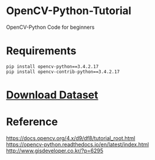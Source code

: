 # OpenCV-Python-Tutorial
OpenCV-Python Code for beginners
# Requirements
```
pip install opencv-python==3.4.2.17
pip install opencv-contrib-python==3.4.2.17
```
# [Download Dataset](https://drive.google.com/drive/folders/1ddVGl2aGveA61nOm1C9Bhc_nNolcv7vg?usp=sharing)
# Reference
https://docs.opencv.org/4.x/d9/df8/tutorial_root.html <br>
https://opencv-python.readthedocs.io/en/latest/index.html <br>
http://www.gisdeveloper.co.kr/?p=6295 
 
